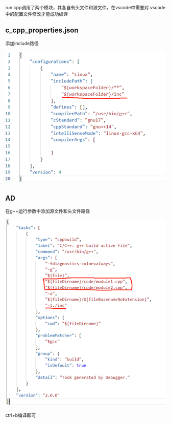 run.cpp调用了两个模块，其各自有头文件和源文件，在vscode中需要对.vscode中的配置文件修改才能成功编译

## c_cpp_properties.json

添加include路径

![image-20220417140825769](redeme.assets/image-20220417140825769.png)

## AD

在g++运行参数中添加源文件和头文件路径

![image-20220417141006370](redeme.assets/image-20220417141006370.png)



ctrl+b编译即可